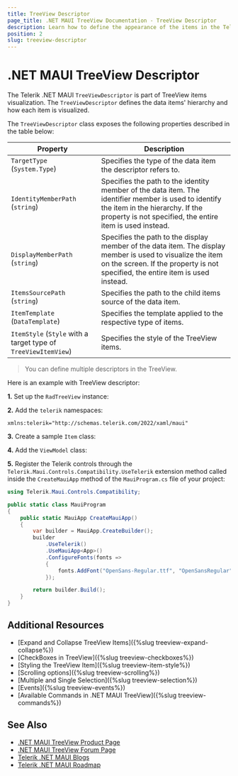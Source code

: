 ```yaml
---
title: TreeView Descriptor
page_title: .NET MAUI TreeView Documentation - TreeView Descriptor
description: Learn how to define the appearance of the items in the Telerik UI for .NET MAUI TreeView control.
position: 2
slug: treeview-descriptor
---
```


# .NET MAUI TreeView Descriptor

The Telerik .NET MAUI `TreeViewDescriptor` is part of TreeView items visualization. The `TreeViewDescriptor` defines the data items' hierarchy and how each item is visualized.

The `TreeViewDescriptor` class exposes the following properties described in the table below: 

| Property | Description |
| -------- | ----------- |
| `TargetType` (`System.Type`) | Specifies the type of the data item the descriptor refers to. |
| `IdentityMemberPath` (`string`) | Specifies the path to the identity member of the data item. The identifier member is used to identify the item in the hierarchy. If the property is not specified, the entire item is used instead. |
| `DisplayMemberPath ` (`string`) | Specifies the path to the display member of the data item. The display member is used to visualize the item on the screen. If the property is not specified, the entire item is used instead. |
| `ItemsSourcePath` (`string`) | Specifies the path to the child items source of the data item. |
| `ItemTemplate` (`DataTemplate`) | Specifies the template applied to the respective type of items. |
| `ItemStyle` (`Style` with a target type of `TreeViewItemView`) | Specifies the style of the TreeView items. |

> You can define multiple descriptors in the TreeView.

Here is an example with TreeView descriptor:

**1.** Set up the `RadTreeView` instance:

<snippet id='treeview-getting-started-xaml' />

**2.** Add the `telerik` namespaces:

```XAML
xmlns:telerik="http://schemas.telerik.com/2022/xaml/maui"
```

**3.** Create a sample `Item` class:

<snippet id='treeview-getting-started-item' />

**4.** Add the `ViewModel` class:

<snippet id='treeview-getting-started-viewmodel' />

**5.** Register the Telerik controls through the `Telerik.Maui.Controls.Compatibility.UseTelerik` extension method called inside the `CreateMauiApp` method of the `MauiProgram.cs` file of your project:

```C#
using Telerik.Maui.Controls.Compatibility;

public static class MauiProgram
{
	public static MauiApp CreateMauiApp()
	{
		var builder = MauiApp.CreateBuilder();
		builder
			.UseTelerik()
			.UseMauiApp<App>()
			.ConfigureFonts(fonts =>
			{
				fonts.AddFont("OpenSans-Regular.ttf", "OpenSansRegular");
			});

		return builder.Build();
	}
}           
```

## Additional Resources

* [Expand and Collapse TreeView Items]({%slug treeview-expand-collapse%})
* [CheckBoxes in TreeView]({%slug treeview-checkboxes%})
* [Styling the TreeView Item]({%slug treeview-item-style%})
* [Scrolling options]({%slug treeview-scrolling%})
* [Multiple and Single Selection]({%slug treeview-selection%})
* [Events]({%slug treeview-events%})
* [Available Commands in .NET MAUI TreeView]({%slug treeview-commands%})

## See Also

- [.NET MAUI TreeView Product Page](https://www.telerik.com/maui-ui/treeview)
- [.NET MAUI TreeView Forum Page](https://www.telerik.com/forums/maui?tagId=2056)
- [Telerik .NET MAUI Blogs](https://www.telerik.com/blogs/mobile-net-maui)
- [Telerik .NET MAUI Roadmap](https://www.telerik.com/support/whats-new/maui-ui/roadmap)
